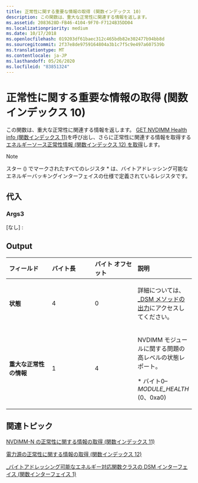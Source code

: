 ```yaml
---
title: 正常性に関する重要な情報の取得 (関数インデックス 10)
description: この関数は、重大な正常性に関連する情報を返します。
ms.assetid: 2083628D-FB46-4104-9F70-F7124B35DD04
ms.localizationpriority: medium
ms.date: 10/17/2018
ms.openlocfilehash: 019203df61baec312c465bdb82e302477b94bb8d
ms.sourcegitcommit: 2f37e8de9759164804a3b1c7f5c9e497a607539b
ms.translationtype: MT
ms.contentlocale: ja-JP
ms.lasthandoff: 05/26/2020
ms.locfileid: "83851324"
---
```

# <a name="get-critical-health-info-function-index-10"></a>正常性に関する重要な情報の取得 (関数インデックス 10)


この関数は、重大な正常性に関連する情報を返します。 [GET NVDIMM Health info (関数インデックス 11)](get-nvdimm-n-health-info--function-index-11-.md)を呼び出し、さらに正常性に関連する情報を取得する[エネルギーソース正常性情報 (関数インデックス 12) を取得](get-energy-source-health-info--function-index-12-.md)します。

> [!NOTE]
> スター () でマークされたすべてのレジスタ \* は、バイトアドレッシング可能なエネルギーバッキングインターフェイスの仕様で定義されているレジスタです。

 

## <a name="span-idinputspanspan-idinputspanspan-idinputspaninput"></a><span id="Input"></span><span id="input"></span><span id="INPUT"></span>代入


### <a name="span-idargs3spanspan-idargs3spanspan-idargs3spanargs3"></a><span id="Args3"></span><span id="args3"></span><span id="ARGS3"></span>Args3

[なし] :

## <a name="span-idoutputspanspan-idoutputspanspan-idoutputspanoutput"></a><span id="Output"></span><span id="output"></span><span id="OUTPUT"></span>Output


<table>
<colgroup>
<col width="25%" />
<col width="25%" />
<col width="25%" />
<col width="25%" />
</colgroup>
<thead>
<tr class="header">
<th align="left">フィールド</th>
<th align="left">バイト長</th>
<th align="left">バイト オフセット</th>
<th align="left">説明</th>
</tr>
</thead>
<tbody>
<tr class="odd">
<td align="left"><strong>状態</strong></td>
<td align="left">4</td>
<td align="left">0</td>
<td align="left"><p>詳細については、 <a href="-dsm-interface-for-byte-addressable-energy-backed-function-class--function-interface-1-.md" data-raw-source="[_DSM Method Output](-dsm-interface-for-byte-addressable-energy-backed-function-class--function-interface-1-.md)">_DSM メソッドの出力</a>にアクセスしてください。</p></td>
</tr>
<tr class="even">
<td align="left"><strong>重大な正常性の情報</strong></td>
<td align="left">1</td>
<td align="left">4</td>
<td align="left"><p>NVDIMM モジュールに関する問題の高レベルの状態レポート。</p>
<p>* バイト0– <em>MODULE_HEALTH</em> (0、0xa0)</p></td>
</tr>
</tbody>
</table>

 

## <a name="span-idrelated_topicsspanrelated-topics"></a><span id="related_topics"></span>関連トピック


[NVDIMM-N の正常性に関する情報の取得 (関数インデックス 11)](get-nvdimm-n-health-info--function-index-11-.md)

[電力源の正常性に関する情報の取得 (関数インデックス 12)](get-energy-source-health-info--function-index-12-.md)

[\_バイトアドレッシング可能なエネルギー対応関数クラスの DSM インターフェイス (関数インターフェイス 1)](-dsm-interface-for-byte-addressable-energy-backed-function-class--function-interface-1-.md)

 

 






